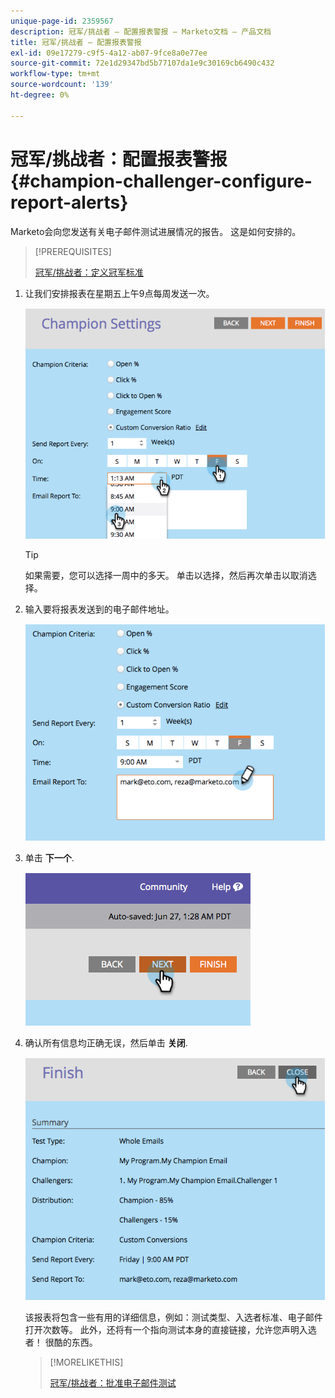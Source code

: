 ```yaml
---
unique-page-id: 2359567
description: 冠军/挑战者 — 配置报表警报 — Marketo文档 — 产品文档
title: 冠军/挑战者 — 配置报表警报
exl-id: 09e17279-c9f5-4a12-ab07-9fce8a0e77ee
source-git-commit: 72e1d29347bd5b77107da1e9c30169cb6490c432
workflow-type: tm+mt
source-wordcount: '139'
ht-degree: 0%

---
```


# 冠军/挑战者：配置报表警报 {#champion-challenger-configure-report-alerts}

Marketo会向您发送有关电子邮件测试进展情况的报告。 这是如何安排的。

>[!PREREQUISITES]
>
>[冠军/挑战者：定义冠军标准](/help/marketo/product-docs/email-marketing/general/functions-in-the-editor/email-tests-champion-challenger/champion-challenger-define-champion-criteria.md)

1. 让我们安排报表在星期五上午9点每周发送一次。

   ![](assets/image2014-9-15-13-3a12-3a56.png)

   >[!TIP]
   >
   >如果需要，您可以选择一周中的多天。 单击以选择，然后再次单击以取消选择。

1. 输入要将报表发送到的电子邮件地址。

   ![](assets/image2014-9-15-13-3a13-3a7.png)

1. 单击 **下一个**.

   ![](assets/image2014-9-15-13-3a18-3a30.png)

1. 确认所有信息均正确无误，然后单击 **关闭**.

   ![](assets/image2014-9-15-13-3a18-3a41.png)

   该报表将包含一些有用的详细信息，例如：测试类型、入选者标准、电子邮件打开次数等。 此外，还将有一个指向测试本身的直接链接，允许您声明入选者！ 很酷的东西。

   >[!MORELIKETHIS]
   >
   >[冠军/挑战者：批准电子邮件测试](/help/marketo/product-docs/email-marketing/general/functions-in-the-editor/email-tests-champion-challenger/champion-challenger-approve-your-email-test.md)
